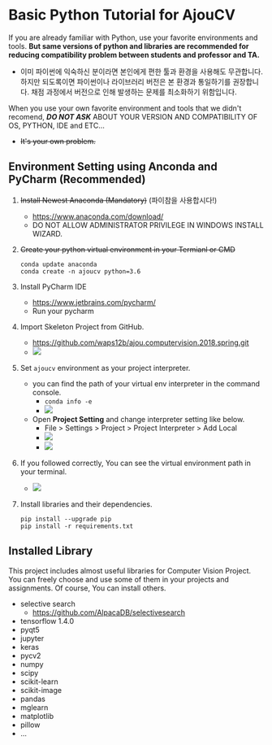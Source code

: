 # Basic Python Tutorial for AjouCV

If you are already familiar with Python, use your favorite environments and tools. **But same versions of python and libraries are recommended for reducing compatibility problem between students and professor and TA.**
- 이미 파이썬에 익숙하신 분이라면 본인에게 편한 툴과 환경을 사용해도 무관합니다. 하지만 되도록이면 파이썬이나 라이브러리 버전은 본 환경과 통일하기를 권장합니다. 채점 과정에서 버전으로 인해 발생하는 문제를 최소화하기 위함입니다.

When you use your own favorite environment and tools that we didn't recomend, ***DO NOT ASK*** ABOUT YOUR VERSION AND COMPATIBILITY OF OS, PYTHON, IDE and ETC...
- ~~It's your own problem.~~ 


## Environment Setting using Anconda and PyCharm (Recommended)
1. ~~Install Newest Anaconda (Mandatory)~~ (파이참을 사용합시다!)
    - https://www.anaconda.com/download/
    - DO NOT ALLOW ADMINISTRATOR PRIVILEGE IN WINDOWS INSTALL WIZARD.
2. ~~Create your python virtual environment in your Termianl or CMD~~
    ```
    conda update anaconda
    conda create -n ajoucv python=3.6
    ```
3. Install PyCharm IDE
    - https://www.jetbrains.com/pycharm/
    - Run your pycharm 
  
4. Import Skeleton Project from GitHub.
    - https://github.com/waps12b/ajou.computervision.2018.spring.git
    - ![](./figures/figure03.PNG)

5. Set <code>ajoucv</code> environment as your project interpreter.
    - you can find the path of your virtual env interpreter in the command console.
        - <code>conda info -e</code>
        - ![](./figures/figure07.PNG)
    - Open **Project Setting** and change interpreter setting like below.
        - File > Settings  > Project > Project Interpreter > Add Local 
        - ![](./figures/figure04.PNG)
        - ![](./figures/figure05.PNG)
6. If you followed correctly, You can see the virtual environment path in your terminal.
    - ![](./figures/figure06.PNG)
7. Install libraries and their dependencies.
    ```
    pip install --upgrade pip
    pip install -r requirements.txt
    ```


## Installed Library
This project includes almost useful libraries for Computer Vision Project. You can freely choose and use some of them in your projects and assignments. Of course, You can install others.
 - selective search
   - https://github.com/AlpacaDB/selectivesearch
 - tensorflow 1.4.0
 - pyqt5
 - jupyter
 - keras
 - pycv2
 - numpy
 - scipy
 - scikit-learn
 - scikit-image
 - pandas
 - mglearn
 - matplotlib
 - pillow
 - ... 
 
